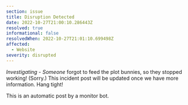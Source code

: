 ```yaml
---
section: issue
title: Disruption Detected
date: 2022-10-27T21:00:10.286443Z
resolved: true
informational: false
resolvedWhen: 2022-10-27T21:01:10.699498Z
affected:
  - Website
severity: disrupted
---
```

*Investigating* - _Someone_ forgot to feed the plot bunnies, so they stopped working! (Sorry.) This incident post will be updated once we have more information. Hang tight!

This is an automatic post by a monitor bot.
        